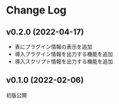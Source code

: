 # Change Log

## v0.2.0 (2022-04-17)
- 表にプラグイン情報の表示を追加
- 導入プラグイン情報を出力する機能を追加
- 導入スクリプト情報を出力する機能を追加

## v0.1.0 (2022-02-06)
初版公開
